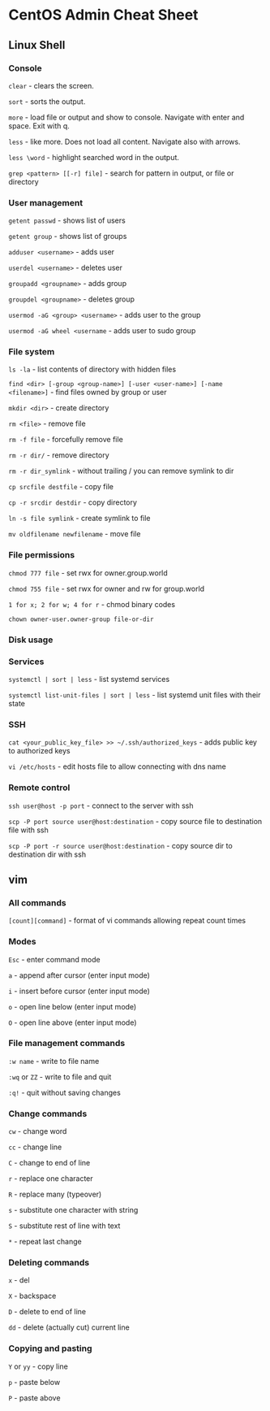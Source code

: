 ﻿# CentOS Admin Cheat Sheet

## Linux Shell

### Console

`clear` - clears the screen.

`sort` - sorts the output.

`more` - load file or output and show to console. Navigate with enter and space. Exit with q.

`less` - like more. Does not load all content. Navigate also with arrows.

`less \word` - highlight searched word in the output.

`grep <pattern> [[-r] file]` - search for pattern in output, or file or directory 

### User management

`getent passwd` - shows list of users

`getent group` - shows list of groups

`adduser <username>` - adds user

`userdel <username>` - deletes user

`groupadd <groupname>` - adds group

`groupdel <groupname>` - deletes group

`usermod -aG <group> <username>` - adds user to the group

`usermod -aG wheel <username` - adds user to sudo group

### File system

`ls -la` - list contents of directory with hidden files

`find <dir> [-group <group-name>] [-user <user-name>] [-name <filename>]` - find files owned by group or user

`mkdir <dir>` - create directory

`rm <file>` - remove file

`rm -f file` - forcefully remove file

`rm -r dir/` - remove directory

`rm -r dir_symlink` - without trailing / you can remove symlink to dir

`cp srcfile destfile` - copy file

`cp -r srcdir destdir` - copy directory

`ln -s file symlink` - create symlink to file

`mv oldfilename newfilename` - move file

### File permissions

`chmod 777 file` - set rwx for owner.group.world

`chmod 755 file` - set rwx for owner and rw for group.world

`1 for x; 2 for w; 4 for r` - chmod binary codes

`chown owner-user.owner-group file-or-dir`

### Disk usage

### Services

`systemctl | sort | less` - list systemd services 

`systemctl list-unit-files | sort | less` - list systemd unit files with their state 

### SSH

`cat <your_public_key_file> >> ~/.ssh/authorized_keys` - adds public key to authorized keys

`vi /etc/hosts` - edit hosts file to allow connecting with dns name

### Remote control

`ssh user@host -p port` - connect to the server with ssh

`scp -P port source user@host:destination` - copy source file to destination file with ssh

`scp -P port -r source user@host:destination` - copy source dir to destination dir with ssh

## vim

### All commands

`[count][command]` - format of vi commands allowing repeat count times

### Modes

`Esc` - enter command mode

`a` - append after cursor (enter input mode)

`i` - insert before cursor (enter input mode)

`o` - open line below (enter input mode)

`O` - open line above (enter input mode)

### File management commands

`:w name` - write to file name

`:wq` or `ZZ` - write to file and quit

`:q!` - quit without saving changes

### Change commands

`cw` - change word

`cc` - change line

`C` - change to end of line

`r` - replace one character

`R` - replace many (typeover)

`s` - substitute one character with string

`S` - substitute rest of line with text

`*` - repeat last change

### Deleting commands

`x` - del

`X` - backspace

`D` - delete to end of line

`dd` - delete (actually cut) current line

### Copying and pasting

`Y` or `yy` - copy line

`p` - paste below

`P` - paste above